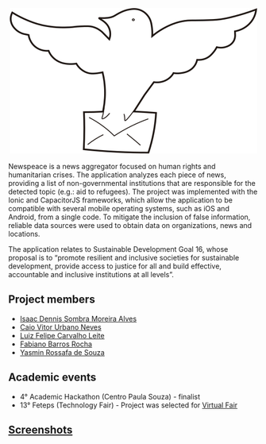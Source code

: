 <div align="center">
    <img src="https://github.com/IsaacDennis/Newspeace/blob/master/src/assets/svg/logo-pombo.svg?raw=true" alt="Project logo">
</div>

Newspeace is a news aggregator focused on human rights and humanitarian crises. The application analyzes each piece of news, providing a list of non-governmental institutions that are responsible for the detected topic (e.g.: aid to refugees). The project was implemented with the Ionic and CapacitorJS frameworks, which allow the application to be compatible with several mobile operating systems, such as iOS and Android, from a single code. To mitigate the inclusion of false information, reliable data sources were used to obtain data on organizations, news and locations.

The application relates to Sustainable Development Goal 16, whose proposal is to “promote resilient and inclusive societies for sustainable development, provide access to justice for all and build effective, accountable and inclusive institutions at all levels”.

 ## Project members
- [Isaac Dennis Sombra Moreira Alves](https://www.linkedin.com/in/isaac-dennis-sombra-5b450b223/)
- [Caio Vitor Urbano Neves](https://www.linkedin.com/in/caio-vitor-260a231a7/)
- [Luiz Felipe Carvalho Leite](https://www.linkedin.com/in/luiz-felipe-carvalho-leite-2492b81b6/)
- [Fabiano Barros Rocha](https://www.linkedin.com/in/fabiano-rocha-84a581200/)
- [Yasmin Rossafa de Souza](https://www.linkedin.com/in/yasmin-rossafa-de-souza-469683211/)
## Academic events
- 4° Academic Hackathon (Centro Paula Souza) - finalist
- 13° Feteps (Technology Fair) - Project was selected for [Virtual Fair](http://fetepsvirtual.cpscetec.com.br/projetosView.php?tipo=C&id=131)
## [Screenshots](https://isaacdennis.github.io/projects/creations/newspeace/#screenshots)
